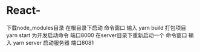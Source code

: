 # React-
  下载node_modules目录
  在根目录下启动 命令窗口 
	输入 yarn build    打包项目
	yarn start  为开发启动命令   端口8000
  在server目录下重新启动一个 命令窗口
                输入 yarn server     启动服务器  端口8081